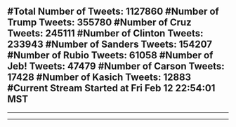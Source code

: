 #Total Number of Tweets: 1127860 
#Number of Trump Tweets: 355780
#Number of Cruz Tweets: 245111
#Number of Clinton Tweets: 233943
#Number of Sanders Tweets: 154207
#Number of Rubio Tweets: 61058
#Number of Jeb! Tweets: 47479
#Number of Carson Tweets: 17428
#Number of Kasich Tweets: 12883
#Current Stream Started at Fri Feb 12 22:54:01 MST
---
---
---
